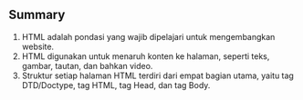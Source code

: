 ## Summary 

1. HTML adalah pondasi yang wajib dipelajari untuk mengembangkan website.
2. HTML digunakan untuk menaruh konten ke halaman, seperti teks, gambar, tautan, dan bahkan video.
3. Struktur setiap halaman HTML terdiri dari empat bagian utama, yaitu tag DTD/Doctype, tag HTML, tag Head, dan tag Body.
